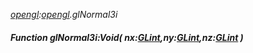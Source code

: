 _[opengl](../../modules/opengl/opengl-module.md):[opengl](../../modules/opengl/opengl-module.md).glNormal3i_
##### Function glNormal3i:Void( nx:[GLint](../../modules/opengl/opengl-glint.md),ny:[GLint](../../modules/opengl/opengl-glint.md),nz:[GLint](../../modules/opengl/opengl-glint.md) )
